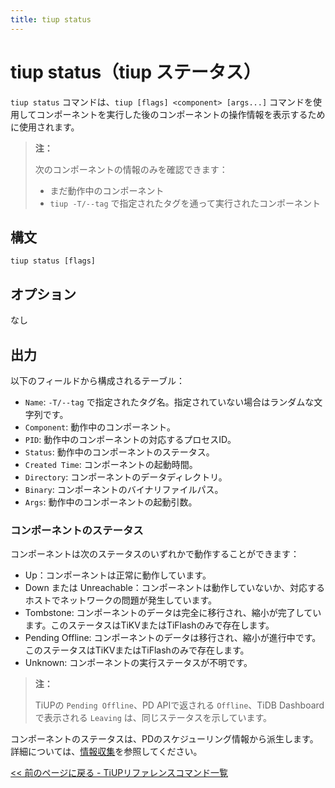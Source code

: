 ```yaml
---
title: tiup status
---
```


# tiup status（tiup ステータス）

`tiup status` コマンドは、`tiup [flags] <component> [args...]` コマンドを使用してコンポーネントを実行した後のコンポーネントの操作情報を表示するために使用されます。

> **注：**
>
> 次のコンポーネントの情報のみを確認できます：
>
> - まだ動作中のコンポーネント
> - `tiup -T/--tag` で指定されたタグを通って実行されたコンポーネント

## 構文

```shell
tiup status [flags]
```

## オプション

なし

## 出力

以下のフィールドから構成されるテーブル：

- `Name`: `-T/--tag` で指定されたタグ名。指定されていない場合はランダムな文字列です。
- `Component`: 動作中のコンポーネント。
- `PID`: 動作中のコンポーネントの対応するプロセスID。
- `Status`: 動作中のコンポーネントのステータス。
- `Created Time`: コンポーネントの起動時間。
- `Directory`: コンポーネントのデータディレクトリ。
- `Binary`: コンポーネントのバイナリファイルパス。
- `Args`: 動作中のコンポーネントの起動引数。

### コンポーネントのステータス

コンポーネントは次のステータスのいずれかで動作することができます：

- Up：コンポーネントは正常に動作しています。
- Down または Unreachable：コンポーネントは動作していないか、対応するホストでネットワークの問題が発生しています。
- Tombstone: コンポーネントのデータは完全に移行され、縮小が完了しています。このステータスはTiKVまたはTiFlashのみで存在します。
- Pending Offline: コンポーネントのデータは移行され、縮小が進行中です。このステータスはTiKVまたはTiFlashのみで存在します。
- Unknown: コンポーネントの実行ステータスが不明です。

> **注：**
>
> TiUPの `Pending Offline`、PD APIで返される `Offline`、TiDB Dashboardで表示される `Leaving` は、同じステータスを示しています。

コンポーネントのステータスは、PDのスケジューリング情報から派生します。詳細については、[情報収集](/tidb-scheduling.md#information-collection)を参照してください。

[<< 前のページに戻る - TiUPリファレンスコマンド一覧](/tiup/tiup-reference.md#command-list)